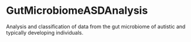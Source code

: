 # GutMicrobiomeASDAnalysis
Analysis and classification of data from the gut microbiome of autistic and typically developing individuals.
